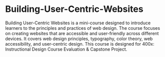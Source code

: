 # Building-User-Centric-Websites
Building User-Centric Websites is a mini-course designed to introduce learners to the principles and practices of web design. The course focuses on creating websites that are accessible and user-friendly across different devices. It covers web design principles, typography, color theory, web accessibility, and user-centric design.
This course is designed for 400x: Instructional Design Course Evaluation & Capstone Project.

